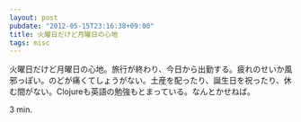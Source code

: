 ```yaml
---
layout: post
pubdate: "2012-05-15T23:16:38+09:00"
title: 火曜日だけど月曜日の心地
tags: misc
---
```

火曜日だけど月曜日の心地。旅行が終わり、今日から出勤する。疲れのせいか風邪っぽい。のどが痛くてしょうがない。土産を配ったり、誕生日を祝ったり、休む間がない。Clojureも英語の勉強もとまっている。なんとかせねば。

3 min.
